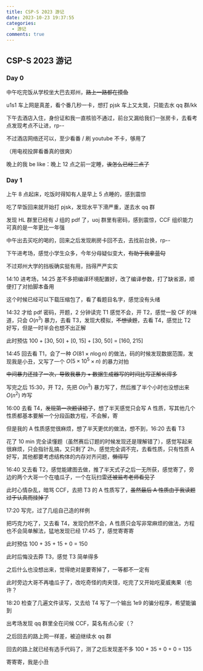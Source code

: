 ```yaml
---
title: CSP-S 2023 游记
date: 2023-10-23 19:37:55
categories:
  - 游记
comments: true
---
```

## CSP-S 2023 游记

### Day 0

中午吃完饭从学校坐大巴去郑州，~~路上一路都在摸鱼~~

u1s1 车上网是真差，看个番几秒一卡，想打 pjsk 车上又太晃，只能去水 qq 群/kk

下午去酒店入住，身份证和我一直核验不通过，前台又漏给我们一张房卡，去看考点发现考点不让进，rp\-\-

不过酒店网络还可以，至少看番 / 刷 youtube 不卡，够用了

（用电视投屏看番真的很爽）

晚上的我 be like：晚上 12 点之前一定睡，~~诶怎么已经三点了~~

### Day 1

上午 8 点起床，吃饭时得知有人是早上 5 点睡的，感到震惊

吃了早饭回来就开始打 pjsk，发现水平下滑严重，遂去水 qq 群

发现 HL 群里已经有 J 组的 pdf 了，uoj 群里有密码，感到震惊，CCF 组织能力可真的是一年更比一年强

中午出去买吃的喝的，回来之后发现刷房卡回不去，去找前台换，rp\-\-

下午进考场，感觉小学生众多，今年分母疑似变大，~~有助于我拿蓝勾~~

不过郑州大学的挡板确实挺有用，挡得严严实实

14:10 进考场，14:25 差不多把编译环境配置好，改了编译参数，打了缺省源，顺便打了对拍脚本备用

这个时候已经可以下载压缩包了，看了看题目名字，感觉没有头绪

14:32 才给 pdf 密码，开题，2 分钟读完 T1 感觉不会，开 T2，感觉一股 CF 的味道，只会 $O(n ^ 3)$ 暴力，去看 T3，发现大模拟，~~不想读题~~，去看 T4，感觉比 T2 好写，但是一时半会也想不出正解

此时预估 100 + [30, 50] + [0, 15] + [30, 50] = [160, 215]

14:45 回去看 T1，会了一种 $O(81 \times n \log n)$ 的做法，码的时候发现数据范围，发现我是小丑，又写了一个 $O(5 \times 10 ^ 5 \times n)$ 的暴力对拍

~~中间暴力还挂了一次，导致我暴力 + 数据生成器写的时间比写正解长得多~~

写完之后 15:30，开 T2，先把 $O(n ^ 3)$ 暴力写了，然后推了半个小时也没想出来 $O(n ^ 2)$ 咋写

16:00 去看 T4，~~发现第一次题读错了~~，想了半天感觉只会写 A 性质，写其他几个性质都基本要解一个分段函数方程，不会解，寄

但是我的 A 性质感觉很麻烦，想了半天更优的做法，想不到，16:20 去看 T3

花了 10 min 完全读懂题（虽然赛后订题的时候发现还是理解错了），感觉写起来很麻烦，只会指针乱搞，又只剩了 2h，感觉完全调不完，去看性质，只有性质 A 好写，其他都要考虑结构体的内存对齐问题，~~懒得写~~

16:40 又去看 T2，感觉能建图去做，推了半天式子之后一无所获，感觉寄了，旁边的两个大哥一个在嗑瓜子，一个在玩扫雷~~还被监考老师看见了~~

此时心情杂乱，暗骂 CCF，去把 T3 的 A 性质写了，~~虽然最后 A 性质由于我读题过于认真而挂掉了~~

17:20 写完，过了几组自己造的样例

把巧克力吃了，又去看 T4，发现仍然不会，A 性质只会写非常麻烦的做法，方程也不会简单解法，猛地发现已经  17:45 了，感觉寄寄寄

此时预估 100 + 35 + 15 + 0 = 150

此时后悔没去莽 T3，感觉 T3 简单得多

之后什么也没想出来，觉得绝对是要寄掉了，一等都不一定有

此时旁边大哥不再嗑瓜子了，改吃奇怪的肉夹馍，吃完了又开始吃夏威夷果（也许？

18:20 检查了几遍文件读写，又去给 T4 写了一个输出 1e9 的骗分程序，希望能骗到

出考场发现 qq 群里全在问候 CCF，莫名有点心安（？

之后回去的路上网一样差，被迫继续水 qq 群

回去的路上就已经有选手代码了，测了之后发现差不多 100 + 35 + 0 + 0 = 135

寄寄寄，我是小丑